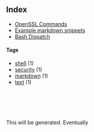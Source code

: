 ## Index

- [OpenSSL Commands](openssl-commands)
- [Example markdown snippets](markdown)
- [Bash Dispatch](bash-dispatch)


#### Tags
- [shell](tags/shell) (1)
- [security](tags/security) (1)
- [markdown](tags/markdown) (1)
- [text](tags/text) (1)


#  
This will be generated. Eventually
